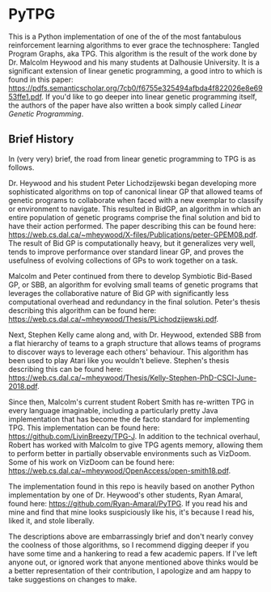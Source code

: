 # PyTPG

This is a Python implementation of one of the of the most fantabulous reinforcement learning algorithms to ever grace the technosphere: Tangled Program Graphs, aka TPG. This algorithm is the result of the work done by Dr. Malcolm Heywood and his many students at Dalhousie University. It is a significant extension of linear genetic programming, a good intro to which is found in this paper: https://pdfs.semanticscholar.org/7cb0/f6755e325494afbda4f822026e8e6953ffe1.pdf. If you'd like to go deeper into linear genetic programming itself, the authors of the paper have also written a book simply called *Linear Genetic Programming*. 



## Brief History

In (very very) brief, the road from linear genetic programming to TPG is as follows.

Dr. Heywood and his student Peter Lichodzijewski began developing more sophisticated algorithms on top of canonical linear GP that allowed teams of genetic programs to collaborate when faced with a new exemplar to classify or environment to navigate. This resulted in BidGP, an algorithm in which an entire population of genetic programs comprise the final solution and bid to have their action performed. The paper describing this can be found here: https://web.cs.dal.ca/~mheywood/X-files/Publications/peter-GPEM08.pdf. The result of Bid GP is computationally heavy, but it generalizes very well, tends to improve performance over standard linear GP, and proves the usefulness of evolving collections of GPs to work together on a task.

Malcolm and Peter continued from there to develop Symbiotic Bid-Based GP, or SBB, an algorithm for evolving small teams of genetic programs that leverages the collaborative nature of Bid GP with significantly less computational overhead and redundancy in the final solution. Peter's thesis describing this algorithm can be found here: https://web.cs.dal.ca/~mheywood/Thesis/PLichodzijewski.pdf.

Next, Stephen Kelly came along and, with Dr. Heywood, extended SBB from a flat hierarchy of teams to a graph structure that allows teams of programs to discover ways to leverage each others' behaviour. This algorithm has been used to play Atari like you wouldn't believe. Stephen's thesis describing this can be found here: https://web.cs.dal.ca/~mheywood/Thesis/Kelly-Stephen-PhD-CSCI-June-2018.pdf.

Since then, Malcolm's current student Robert Smith has re-written TPG in every language imaginable, including a particularly pretty Java implementation that has become the de facto standard for implementing TPG. This implementation can be found here: https://github.com/LivinBreezy/TPG-J. In addition to the technical overhaul, Robert has worked with Malcolm to give TPG agents memory, allowing them to perform better in partially observable environments such as VizDoom. Some of his work on VizDoom can be found here: https://web.cs.dal.ca/~mheywood/OpenAccess/open-smith18.pdf.

The implementation found in this repo is heavily based on another Python implementation by one of Dr. Heywood's other students, Ryan Amaral, found here: https://github.com/Ryan-Amaral/PyTPG. If you read his and mine and find that mine looks suspiciously like his, it's because I read his, liked it, and stole liberally.

The descriptions above are embarrassingly brief and don't nearly convey the coolness of those algorithms, so I recommend digging deeper if you have some time and a hankering to read a few academic papers. If I've left anyone out, or ignored work that anyone mentioned above thinks would be a better representation of their contribution, I apologize and am happy to take suggestions on changes to make.
